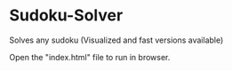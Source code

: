# Sudoku-Solver
Solves any sudoku (Visualized and fast versions available)

Open the "index.html" file to run in browser.
